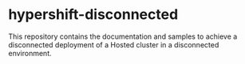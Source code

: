 # hypershift-disconnected
This repository contains the documentation and samples to achieve a disconnected deployment of a Hosted cluster  in a disconnected environment.
